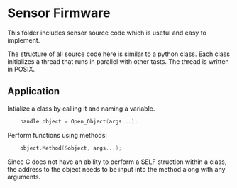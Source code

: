 # Sensor Firmware

This folder includes sensor source code which is useful and easy to implement.

The structure of all source code here is similar to a python class.
Each class initializes a thread that runs in parallel with other tasts.
The thread is written in POSIX.


## Application
Intialize a class by calling it and naming a variable.

``` C
	handle object = Open_Object(args...);
```

Perform functions using methods:
	
``` C
	object.Method(&object, args...);
```

Since C does not have an ability to perform a SELF struction within a class, the
address to the object needs to be input into the method along with any arguments.
